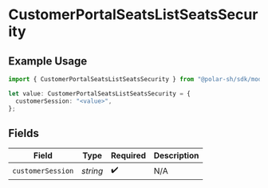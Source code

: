 # CustomerPortalSeatsListSeatsSecurity

## Example Usage

```typescript
import { CustomerPortalSeatsListSeatsSecurity } from "@polar-sh/sdk/models/operations/customerportalseatslistseats.js";

let value: CustomerPortalSeatsListSeatsSecurity = {
  customerSession: "<value>",
};
```

## Fields

| Field              | Type               | Required           | Description        |
| ------------------ | ------------------ | ------------------ | ------------------ |
| `customerSession`  | *string*           | :heavy_check_mark: | N/A                |